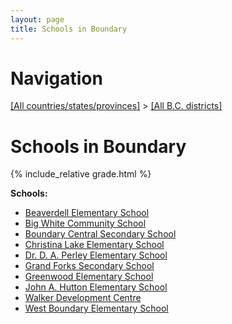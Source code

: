 ```yaml
---
layout: page
title: Schools in Boundary
---
```

# Navigation

[[All countries/states/provinces]](../..) > [[All B.C. districts]](..)

# Schools in Boundary

{% include_relative grade.html %}

**Schools:**

- [Beaverdell Elementary School](Beaverdell_Elementary_School.md)
- [Big White Community School](Big_White_Community_School.md)
- [Boundary Central Secondary School](Boundary_Central_Secondary_School.md)
- [Christina Lake Elementary School](Christina_Lake_Elementary_School.md)
- [Dr. D. A. Perley Elementary School](Dr._D._A._Perley_Elementary_School.md)
- [Grand Forks Secondary School](Grand_Forks_Secondary_School.md)
- [Greenwood Elementary School](Greenwood_Elementary_School.md)
- [John A. Hutton Elementary School](John_A._Hutton_Elementary_School.md)
- [Walker Development Centre](Walker_Development_Centre.md)
- [West Boundary Elementary School](West_Boundary_Elementary_School.md)
